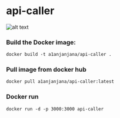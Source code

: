# api-caller

![alt text](https://github.com/link2anjan/api-caller/blob/main/imeet-home.png?raw=true)


### Build the Docker image:
```markdown
docker build -t a1anjanjana/api-caller .
```

### Pull image from docker hub
```markdown
docker pull a1anjanjana/api-caller:latest
```

### Docker run
```markdown
docker run -d -p 3000:3000 api-caller
```
